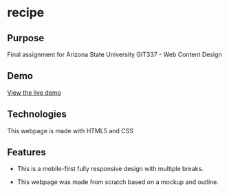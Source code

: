 # recipe

## Purpose

Final assignment for Arizona State University GIT337 - Web Content Design

## Demo

[View the live demo](https://dylan-adams-webdev.github.io/recipe)

## Technologies

This webpage is made with HTML5 and CSS

## Features

- This is a mobile-first fully responsive design with multiple breaks. 

- This webpage was made from scratch based on a mockup and outline.
